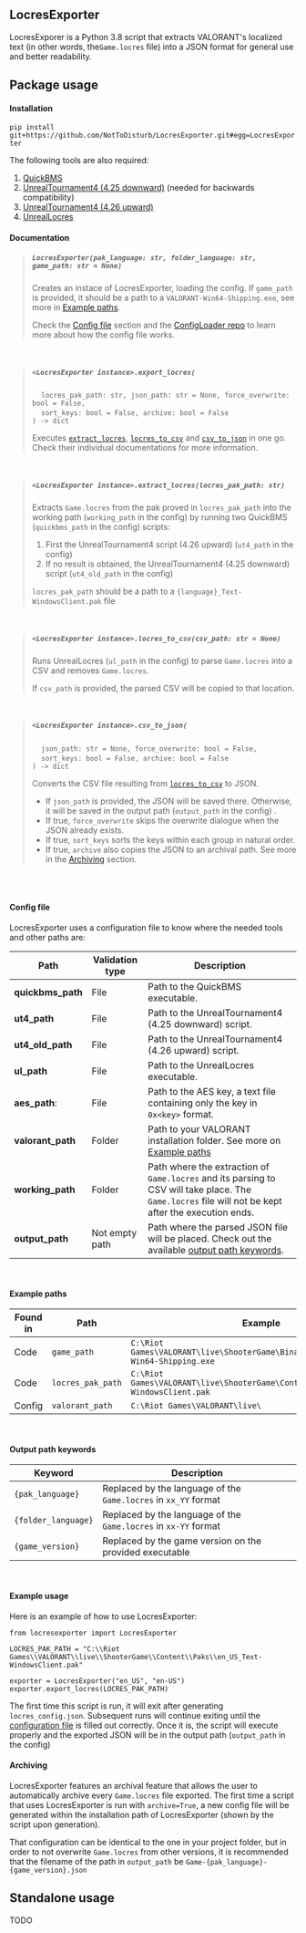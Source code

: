## LocresExporter
LocresExporer is a Python 3.8 script that extracts VALORANT's localized text (in other words, the`Game.locres` file) 
into a JSON format for  general use and better readability.
## Package usage
#### Installation

`pip install git+https://github.com/NotToDisturb/LocresExporter.git#egg=LocresExporter`

The following tools are also required:
1. [QuickBMS](http://aluigi.altervista.org/papers/quickbms.zip)
1. [UnrealTournament4 (4.25 downward)](https://zenhax.com/download/file.php?id=13415) (needed for backwards compatibility)
1. [UnrealTournament4 (4.26 upward)](https://zenhax.com/download/file.php?id=12861)
1. [UnrealLocres](https://github.com/akintos/UnrealLocres)

#### Documentation

> ##### `LocresExporter(pak_language: str, folder_language: str, game_path: str = None)`
> 
> Creates an instace of LocresExporter, loading the config. If `game_path` is provided, 
> it should be a path to a `VALORANT-Win64-Shipping.exe`, see more in [Example paths](#example-paths).
> 
> Check the [Config file](#config-file) section and the [ConfigLoader repo](https://github.com/NotToDisturb/ConfigLoader)
> to learn more about how the config file works.

<br>

> ##### `<LocresExporter instance>.export_locres(`
> &nbsp;&nbsp;&nbsp;&nbsp;`locres_pak_path: str, json_path: str = None, force_overwrite: bool = False, `<br>
> &nbsp;&nbsp;&nbsp;&nbsp;`sort_keys: bool = False, archive: bool = False`<br>
> `) -> dict`
> 
> Executes [`extract_locres`](#locresexporter-instanceextract_locreslocres_pak_path-str), 
> [`locres_to_csv`](#locresexporter-instancelocres_to_csvcsv_path-str--none) and 
> [`csv_to_json`](#locresexporter-instancecsv_to_json) in one go. 
> Check their individual documentations for more information.

<br>

> ##### `<LocresExporter instance>.extract_locres(locres_pak_path: str)`
> 
> Extracts `Game.locres` from the pak proved in `locres_pak_path` into the working path 
> (`working_path` in the config) by running two QuickBMS (`quickbms_path` in the config) scripts:
> 1. First the UnrealTournament4 script (4.26 upward) (`ut4_path` in the config)
> 1. If no result is obtained, the UnrealTournament4 (4.25 downward) script (`ut4_old_path` in the config)
> 
> `locres_pak_path` should be a path to a `{language}_Text-WindowsClient.pak` file

<br>

> ##### `<LocresExporter instance>.locres_to_csv(csv_path: str = None)`
>
> Runs UnrealLocres (`ul_path` in the config) to parse `Game.locres` into a CSV and removes `Game.locres`. 
> 
> If `csv_path` is provided, the parsed CSV will be copied to that location. 

<br>

> ##### `<LocresExporter instance>.csv_to_json(`
> &nbsp;&nbsp;&nbsp;&nbsp;`json_path: str = None, force_overwrite: bool = False, `<br>
> &nbsp;&nbsp;&nbsp;&nbsp;`sort_keys: bool = False, archive: bool = False`<br>
> `) -> dict`
>
> Converts the CSV file resulting from [`locres_to_csv`](#locresexporter-instancelocres_to_csvcsv_path-str--none) to JSON.
> 
> - If `json_path` is provided, the JSON will be saved there. Otherwise, 
>   it will be saved in the output path (`output_path` in the config) .
> - If true, `force_overwrite` skips the overwrite dialogue when the JSON already exists.
> - If true, `sort_keys` sorts the keys within each group in natural order.
> - If true, `archive` also copies the JSON to an archival path. 
>   See more in the [Archiving](#Archiving) section.

<br><br>
#### Config file
LocresExporter uses a configuration file to know where the needed tools and other paths are:

|Path             |Validation type|Description|
|-----------------|---------------|-----------|
|**quickbms_path**|File           |Path to the QuickBMS executable.|
|**ut4_path**     |File           |Path to the UnrealTournament4 (4.25 downward) script.|
|**ut4_old_path** |File           |Path to the UnrealTournament4 (4.26 upward) script.|
|**ul_path**      |File           |Path to the UnrealLocres executable.|
|**aes_path**:    |File           |Path to the AES key, a text file containing only the key in `0x<key>` format.|
|**valorant_path**|Folder         |Path to your VALORANT installation folder. See more on [Example paths](#example-paths)|
|**working_path** |Folder         |Path where the extraction of `Game.locres` and its parsing to CSV will take place. The `Game.locres` file will not be kept after the execution ends.|
|**output_path**  |Not empty path |Path where the parsed JSON file will be placed. Check out the available [output path keywords](#output-path-keywords).|

<br>

#### Example paths

|Found in|Path               |Example|
|--------|-------------------|-------|
|Code    |`game_path`        |`C:\Riot Games\VALORANT\live\ShooterGame\Binaries\Win64\VALORANT-Win64-Shipping.exe`|
|Code    |`locres_pak_path`  |`C:\Riot Games\VALORANT\live\ShooterGame\Content\Paks\en_US_Text-WindowsClient.pak`
|Config  |`valorant_path`    |`C:\Riot Games\VALORANT\live\ `

<br>

#### Output path keywords

|Keyword            |Description|
|-------------------|-----------|
|`{pak_language}`   |Replaced by the language of the `Game.locres` in `xx_YY` format|
|`{folder_language}`|Replaced by the language of the `Game.locres` in `xx-YY` format|
|`{game_version}`   |Replaced by the game version on the provided executable|

<br>

#### Example usage
Here is an example of how to use LocresExporter:
```
from locresexporter import LocresExporter

LOCRES_PAK_PATH = "C:\\Riot Games\\VALORANT\\live\\ShooterGame\\Content\\Paks\\en_US_Text-WindowsClient.pak"

exporter = LocresExporter("en_US", "en-US")
exporter.export_locres(LOCRES_PAK_PATH)
```
The first time this script is run, it will exit after generating `locres_config.json`.
Subsequent runs will continue exiting until the [configuration file](#config-file) is filled out correctly.
Once it is, the script will execute properly and the exported JSON will be in the output path (`output_path` in the config) 

#### Archiving
LocresExporter features an archival feature that allows the user to automatically archive 
every `Game.locres` file exported. The first time a script that uses LocresExporter
is run with `archive=True`, a new config file will be generated within the installation path 
of LocresExporter (shown by the script upon generation).

That configuration can be identical to the one in your project folder, but in order to not overwrite `Game.locres`
from other versions, it is recommended that the filename of the path in `output_path` be `Game-{pak_language}-{game_version}.json`

## Standalone usage
TODO